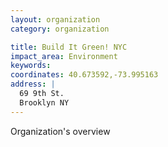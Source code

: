 ```yaml
---
layout: organization
category: organization

title: Build It Green! NYC
impact_area: Environment
keywords: 
coordinates: 40.673592,-73.995163
address: |
  69 9th St.
  Brooklyn NY 
---
```

Organization's overview
